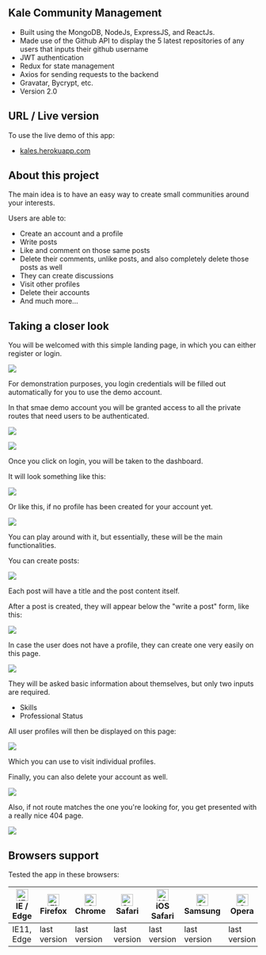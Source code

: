 ## Kale Community Management
- Built using the MongoDB, NodeJs, ExpressJS, and ReactJs.
- Made use of the Github API to display the 5 latest repositories of any users that inputs their github username
- JWT authentication
- Redux for state management
- Axios for sending requests to the backend
- Gravatar, Bycrypt, etc.
- Version 2.0

## URL / Live version
To use the live demo of this app:
- [kales.herokuapp.com](https://kales.herokuapp.com)

## About this project
The main idea is to have an easy way to create small communities around your interests.

Users are able to:

- Create an account and a profile
- Write posts
- Like and comment on those same posts
- Delete their comments, unlike posts, and also completely delete those posts as well
- They can create discussions
- Visit other profiles 
- Delete their accounts
- And much more...

## Taking a closer look

You will be welcomed with this simple landing page, in which you can either register or login.

![](https://github.com/louiejancevski/Kale-Community-Management/blob/master/screenshots/landing.png)

For demonstration purposes, you login credentials will be filled out automatically for you to use the demo account.

In that smae demo account you will be granted access to all the private routes that need users to be authenticated.

![](https://github.com/louiejancevski/Kale-Community-Management/blob/master/screenshots/login.png)

![](https://github.com/louiejancevski/Kale-Community-Management/blob/master/screenshots/register.png)

Once you click on login, you will be taken to the dashboard.

It will look something like this:

![](https://github.com/louiejancevski/Kale-Community-Management/blob/master/screenshots/dashboard.png)

Or like this, if no profile has been created for your account yet.

![](https://github.com/louiejancevski/Kale-Community-Management/blob/master/screenshots/no-profile.png)

You can play around with it, but essentially, these will be the main functionalities.

You can create posts:

![](https://github.com/louiejancevski/Kale-Community-Management/blob/master/screenshots/create-post.png)

Each post will have a title and the post content itself.

After a post is created, they will appear below the "write a post" form, like this:

![](https://github.com/louiejancevski/Kale-Community-Management/blob/master/screenshots/posts.png)

In case the user does not have a profile, they can create one very easily on this page.

![](https://github.com/louiejancevski/Kale-Community-Management/blob/master/screenshots/profile-form.png)

They will be asked basic information about themselves, but only two inputs are required. 

- Skills
- Professional Status

All user profiles will then be displayed on this page: 

![](https://github.com/louiejancevski/Kale-Community-Management/blob/master/screenshots/profiles.png)

Which you can use to visit individual profiles. 

Finally, you can also delete your account as well.

![](https://github.com/louiejancevski/Kale-Community-Management/blob/master/screenshots/delete-account.png)

Also, if not route matches the one you're looking for, you get presented with a really nice 404 page.

![](https://github.com/louiejancevski/Kale-Community-Management/blob/master/screenshots/404.png)

## Browsers support

Tested the app in these browsers:

| [<img src="https://raw.githubusercontent.com/alrra/browser-logos/master/src/edge/edge_48x48.png" alt="IE / Edge" width="24px" height="24px" />](http://godban.github.io/browsers-support-badges/)<br/>IE / Edge | [<img src="https://raw.githubusercontent.com/alrra/browser-logos/master/src/firefox/firefox_48x48.png" alt="Firefox" width="24px" height="24px" />](http://godban.github.io/browsers-support-badges/)<br/>Firefox | [<img src="https://raw.githubusercontent.com/alrra/browser-logos/master/src/chrome/chrome_48x48.png" alt="Chrome" width="24px" height="24px" />](http://godban.github.io/browsers-support-badges/)<br/>Chrome | [<img src="https://raw.githubusercontent.com/alrra/browser-logos/master/src/safari/safari_48x48.png" alt="Safari" width="24px" height="24px" />](http://godban.github.io/browsers-support-badges/)<br/>Safari | [<img src="https://raw.githubusercontent.com/alrra/browser-logos/master/src/safari-ios/safari-ios_48x48.png" alt="iOS Safari" width="24px" height="24px" />](http://godban.github.io/browsers-support-badges/)<br/>iOS Safari | [<img src="https://raw.githubusercontent.com/alrra/browser-logos/master/src/samsung-internet/samsung-internet_48x48.png" alt="Samsung" width="24px" height="24px" />](http://godban.github.io/browsers-support-badges/)<br/>Samsung | [<img src="https://raw.githubusercontent.com/alrra/browser-logos/master/src/opera/opera_48x48.png" alt="Opera" width="24px" height="24px" />](http://godban.github.io/browsers-support-badges/)<br/>Opera |
| --------- | --------- | --------- | --------- | --------- | --------- | --------- |
| IE11, Edge| last version| last version| last version| last version| last version| last version


